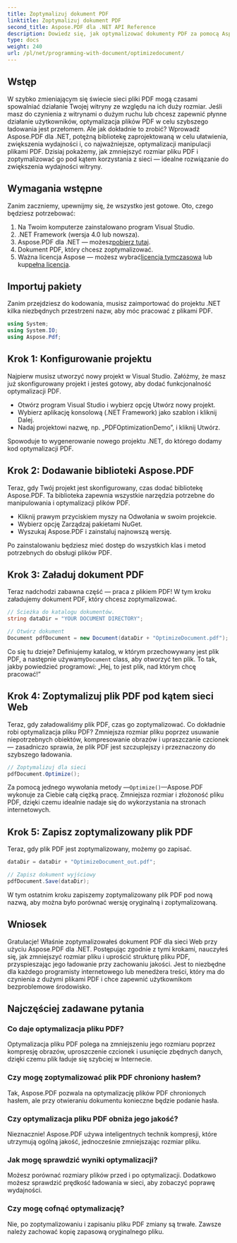 ```yaml
---
title: Zoptymalizuj dokument PDF
linktitle: Zoptymalizuj dokument PDF
second_title: Aspose.PDF dla .NET API Reference
description: Dowiedz się, jak optymalizować dokumenty PDF za pomocą Aspose.PDF dla .NET dzięki naszemu przewodnikowi krok po kroku. Zwiększ wydajność sieci, zmniejszając rozmiar pliku i jego złożoność.
type: docs
weight: 240
url: /pl/net/programming-with-document/optimizedocument/
---
```

## Wstęp

W szybko zmieniającym się świecie sieci pliki PDF mogą czasami spowalniać działanie Twojej witryny ze względu na ich duży rozmiar. Jeśli masz do czynienia z witrynami o dużym ruchu lub chcesz zapewnić płynne działanie użytkowników, optymalizacja plików PDF w celu szybszego ładowania jest przełomem. Ale jak dokładnie to zrobić? Wprowadź Aspose.PDF dla .NET, potężną bibliotekę zaprojektowaną w celu ułatwienia, zwiększenia wydajności i, co najważniejsze, optymalizacji manipulacji plikami PDF. Dzisiaj pokażemy, jak zmniejszyć rozmiar pliku PDF i zoptymalizować go pod kątem korzystania z sieci — idealne rozwiązanie do zwiększenia wydajności witryny.

## Wymagania wstępne

Zanim zaczniemy, upewnijmy się, że wszystko jest gotowe. Oto, czego będziesz potrzebować:

1. Na Twoim komputerze zainstalowano program Visual Studio.
2. .NET Framework (wersja 4.0 lub nowsza).
3.  Aspose.PDF dla .NET — możesz[pobierz tutaj](https://releases.aspose.com/pdf/net/).
4. Dokument PDF, który chcesz zoptymalizować.
5. Ważna licencja Aspose — możesz wybrać[licencja tymczasowa](https://purchase.aspose.com/temporary-license/) lub kup[pełna licencja](https://purchase.aspose.com/buy).

## Importuj pakiety

Zanim przejdziesz do kodowania, musisz zaimportować do projektu .NET kilka niezbędnych przestrzeni nazw, aby móc pracować z plikami PDF.

```csharp
using System;
using System.IO;
using Aspose.Pdf;
```

## Krok 1: Konfigurowanie projektu

Najpierw musisz utworzyć nowy projekt w Visual Studio. Załóżmy, że masz już skonfigurowany projekt i jesteś gotowy, aby dodać funkcjonalność optymalizacji PDF.

- Otwórz program Visual Studio i wybierz opcję Utwórz nowy projekt.
- Wybierz aplikację konsolową (.NET Framework) jako szablon i kliknij Dalej.
- Nadaj projektowi nazwę, np. „PDFOptimizationDemo”, i kliknij Utwórz.

Spowoduje to wygenerowanie nowego projektu .NET, do którego dodamy kod optymalizacji PDF.

## Krok 2: Dodawanie biblioteki Aspose.PDF

Teraz, gdy Twój projekt jest skonfigurowany, czas dodać bibliotekę Aspose.PDF. Ta biblioteka zapewnia wszystkie narzędzia potrzebne do manipulowania i optymalizacji plików PDF. 

- Kliknij prawym przyciskiem myszy na Odwołania w swoim projekcie.
- Wybierz opcję Zarządzaj pakietami NuGet.
- Wyszukaj Aspose.PDF i zainstaluj najnowszą wersję.

Po zainstalowaniu będziesz mieć dostęp do wszystkich klas i metod potrzebnych do obsługi plików PDF.

## Krok 3: Załaduj dokument PDF

Teraz nadchodzi zabawna część — praca z plikiem PDF! W tym kroku załadujemy dokument PDF, który chcesz zoptymalizować.

```csharp
// Ścieżka do katalogu dokumentów.
string dataDir = "YOUR DOCUMENT DIRECTORY";

// Otwórz dokument
Document pdfDocument = new Document(dataDir + "OptimizeDocument.pdf");
```

 Co się tu dzieje? Definiujemy katalog, w którym przechowywany jest plik PDF, a następnie używamy`Document` class, aby otworzyć ten plik. To tak, jakby powiedzieć programowi: „Hej, to jest plik, nad którym chcę pracować!”

## Krok 4: Zoptymalizuj plik PDF pod kątem sieci Web

Teraz, gdy załadowaliśmy plik PDF, czas go zoptymalizować. Co dokładnie robi optymalizacja pliku PDF? Zmniejsza rozmiar pliku poprzez usuwanie niepotrzebnych obiektów, kompresowanie obrazów i upraszczanie czcionek — zasadniczo sprawia, że plik PDF jest szczuplejszy i przeznaczony do szybszego ładowania.

```csharp
// Zoptymalizuj dla sieci
pdfDocument.Optimize();
```

Za pomocą jednego wywołania metody —`Optimize()`—Aspose.PDF wykonuje za Ciebie całą ciężką pracę. Zmniejsza rozmiar i złożoność pliku PDF, dzięki czemu idealnie nadaje się do wykorzystania na stronach internetowych.

## Krok 5: Zapisz zoptymalizowany plik PDF

Teraz, gdy plik PDF jest zoptymalizowany, możemy go zapisać.

```csharp
dataDir = dataDir + "OptimizeDocument_out.pdf";

// Zapisz dokument wyjściowy
pdfDocument.Save(dataDir);
```

W tym ostatnim kroku zapiszemy zoptymalizowany plik PDF pod nową nazwą, aby można było porównać wersję oryginalną i zoptymalizowaną.

## Wniosek

Gratulacje! Właśnie zoptymalizowałeś dokument PDF dla sieci Web przy użyciu Aspose.PDF dla .NET. Postępując zgodnie z tymi krokami, nauczyłeś się, jak zmniejszyć rozmiar pliku i uprościć strukturę pliku PDF, przyspieszając jego ładowanie przy zachowaniu jakości. Jest to niezbędne dla każdego programisty internetowego lub menedżera treści, który ma do czynienia z dużymi plikami PDF i chce zapewnić użytkownikom bezproblemowe środowisko.

## Najczęściej zadawane pytania

### Co daje optymalizacja pliku PDF?
Optymalizacja pliku PDF polega na zmniejszeniu jego rozmiaru poprzez kompresję obrazów, uproszczenie czcionek i usunięcie zbędnych danych, dzięki czemu plik ładuje się szybciej w Internecie.

### Czy mogę zoptymalizować plik PDF chroniony hasłem?
Tak, Aspose.PDF pozwala na optymalizację plików PDF chronionych hasłem, ale przy otwieraniu dokumentu konieczne będzie podanie hasła.

### Czy optymalizacja pliku PDF obniża jego jakość?
Nieznacznie! Aspose.PDF używa inteligentnych technik kompresji, które utrzymują ogólną jakość, jednocześnie zmniejszając rozmiar pliku.

### Jak mogę sprawdzić wyniki optymalizacji?
Możesz porównać rozmiary plików przed i po optymalizacji. Dodatkowo możesz sprawdzić prędkość ładowania w sieci, aby zobaczyć poprawę wydajności.

### Czy mogę cofnąć optymalizację?
Nie, po zoptymalizowaniu i zapisaniu pliku PDF zmiany są trwałe. Zawsze należy zachować kopię zapasową oryginalnego pliku.